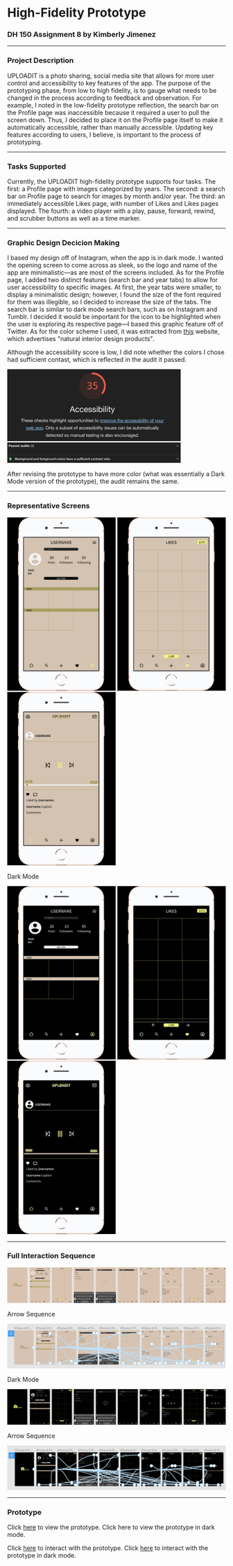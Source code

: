 # High-Fidelity Prototype
### DH 150 Assignment 8 by Kimberly Jimenez

---
### Project Description 

UPLOADIT is a photo sharing, social media site that allows for more user control and accessibility to key features of the app. The purpose of the prototyping phase, from low to high fidelity, is to gauge what needs to be changed in the process according to feedback and observation. For example, I noted in the low-fidelity prototype reflection, the search bar on the Profile page was inaccessible because it required a user to pull the screen down. Thus, I decided to place it on the Profile page itself to make it automatically accessible, rather than manually accessible. Updating key features according to users, I believe, is important to the process of prototyping. 

---
### Tasks Supported

Currently, the UPLOADIT high-fidelity prototype supports four tasks. The first: a Profile page with images categorized by years. The second: a search bar on Profile page to search for images by month and/or year. The third: an immediately accessible Likes page, with number of Likes and Likes pages displayed. The fourth: a video player with a play, pause, forward, rewind, and scrubber buttons as well as a time marker. 

---
### Graphic Design Decicion Making

I based my design off of Instagram, when the app is in dark mode. I wanted the opening screen to come across as sleek, so the logo and name of the app are minimalistic—as are most of the screens included. As for the Profile page, I added two distinct features (search bar and year tabs) to allow for user accessibility to specific images. At first, the year tabs were smaller, to display a minimalistic design; however, I found the size of the font required for them was illegible, so I decided to increase the size of the tabs. The search bar is similar to dark mode search bars, such as on Instagram and Tumblr. I decided it would be important for the icon to be highlighted when the user is exploring its respective page—I based this graphic feature off of Twitter. As for the color scheme I used, it was extracted from [this](https://www.behance.net/gallery/81668019/Black-Sheep-White-Light) website, which advertises "natural interior design products".


Although the accessibility score is low, I did note whether the colors I chose had sufficient contast, which is reflected in the audit it passed.

<img src="Screen Shot 2020-03-03 at 10.20.27 AM.png" width="400">

<img src="Screen Shot 2020-03-03 at 10.21.01 AM.png" width="400">

After revising the prototype to have more color (what was essentially a Dark Mode version of the prototype), the audit remains the same.

---
### Representative Screens

<img src="1EB6E07D-E6BF-4672-96E4-FB76C9CB3C8B_1_201_a.jpeg" width="250"> <img src="DE880966-9570-45F1-892D-A3F5CF0F5E4A_1_201_a.jpeg" width="250"> <img src="42D04E2C-FB07-4958-92E8-2E303946A429_1_201_a.jpeg" width="250"> 

Dark Mode

<img src="AC43C734-F8FA-4082-9C7F-CBC46A5C9AED_1_201_a.jpeg" width="250"> <img src="B310381B-5E2B-47DD-921E-79FFE554A1AD_1_201_a.jpeg" width="250"> <img src="31CEB345-EB26-4EA0-A4E9-474F719A33E1_1_201_a.jpeg" width="250">

---
### Full Interaction Sequence

<img src="High-Fidelity Prototype (DH 150).png">

Arrow Sequence

<img src="Screen Shot 2020-03-03 at 2.05.45 PM.png">

Dark Mode

<img src="High-Fidelity Prototype (DH 150) (Copy).png">

Arrow Sequence

<img src="Screen Shot 2020-03-03 at 10.57.08 AM.png">

---
### Prototype

Click [here](https://kj121497.github.io/assignment8/) to view the prototype. Click here to view the prototype in dark mode.

Click [here](https://www.figma.com/proto/GrhctrA6nZANz2fAeeZ4VU/High-Fidelity-Prototype-(DH-150)?node-id=6%3A4&scaling=scale-down) to interact with the prototype. Click [here](https://www.figma.com/proto/uKlJtPJhNTEL4bYMT2T1AT/High-Fidelity-Prototype-(DH-150)-(Copy)?node-id=6%3A4&scaling=scale-down) to interact with the prototype in dark mode. 
